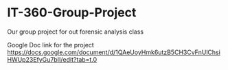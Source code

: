 # IT-360-Group-Project
Our group project for out forensic analysis class

Google Doc link for the project
https://docs.google.com/document/d/1QAeUoyHmk6utzB5CH3CvFnUlChsiHWUp23EfyGu7bII/edit?tab=t.0
